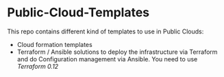 # Public-Cloud-Templates

This repo contains different kind of templates to use in Public Clouds:

* Cloud formation templates
* Terraform / Ansible solutions to deploy the infrastructure via Terraform and do Configuration management via Ansible. You need to use *Terraform 0.12*
